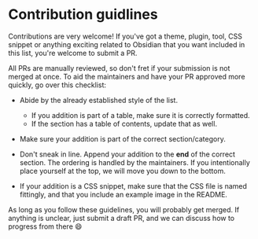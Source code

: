 # Contribution guidlines

Contributions are very welcome! If you've got a theme, plugin, tool, CSS snippet or anything exciting related to Obsidian that you want included in this list, you're welcome to submit a PR.

All PRs are manually reviewed, so don't fret if your submission is not merged at once. To aid the maintainers and have your PR approved more quickly, go over this checklist:

- Abide by the already established style of the list.
  
  - If you addition is part of a table, make sure it is correctly formatted.
  - If the section has a table of contents, update that as well.

- Make sure your addition is part of the correct section/category.
- Don't sneak in line. Append your addition to the **end** of the correct section. The ordering is handled by the maintainers. If you intentionally place yourself at the top, we will move you down to the bottom.
- If your addition is a CSS snippet, make sure that the CSS file is named fittingly, and that you include an example image in the README.

As long as you follow these guidelines, you will probably get merged. If anything is unclear, just submit a draft PR, and we can discuss how to progress from there :smile:
